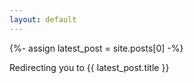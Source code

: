 ```yaml
---
layout: default
---
```

<body>
{%- assign latest_post = site.posts[0] -%}
<p>Redirecting you to {{ latest_post.title }}</p>

<script>
    window.location.href = "{{ latest_post.url }}";
</script>

</body>
